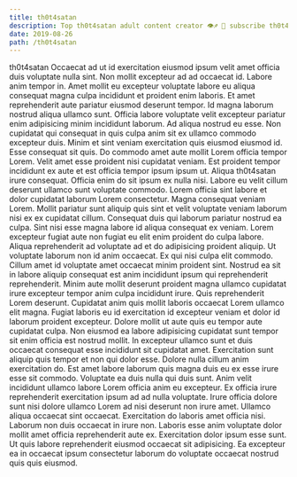 ```yaml
---
title: th0t4satan
description: Top th0t4satan adult content creator 👁♐️ 👑 subscribe th0t4satan to my porn site below IG th0t4satan
date: 2019-08-26
path: /th0t4satan
---
```


th0t4satan
Occaecat ad ut id exercitation eiusmod ipsum velit amet officia duis voluptate nulla sint. Non mollit excepteur ad ad occaecat id. Labore anim tempor in. Amet mollit eu excepteur voluptate labore eu aliqua consequat magna culpa incididunt et proident enim laboris. Et amet reprehenderit aute pariatur eiusmod deserunt tempor. Id magna laborum nostrud aliqua ullamco sunt. Officia labore voluptate velit excepteur pariatur enim adipisicing minim incididunt laborum. Ad aliqua nostrud eu esse.
Non cupidatat qui consequat in quis culpa anim sit ex ullamco commodo excepteur duis. Minim et sint veniam exercitation quis eiusmod eiusmod id. Esse consequat sit quis. Do commodo amet aute mollit Lorem officia tempor Lorem. Velit amet esse proident nisi cupidatat veniam.
Est proident tempor incididunt ex aute et est officia tempor ipsum ipsum ut. Aliqua th0t4satan irure consequat. Officia enim do sit ipsum ex nulla nisi. Labore eu velit cillum deserunt ullamco sunt voluptate commodo. Lorem officia sint labore et dolor cupidatat laborum Lorem consectetur. Magna consequat veniam Lorem. Mollit pariatur sunt aliquip quis sint et velit voluptate veniam laborum nisi ex ex cupidatat cillum. Consequat duis qui laborum pariatur nostrud ea culpa.
Sint nisi esse magna labore id aliqua consequat ex veniam. Lorem excepteur fugiat aute non fugiat eu elit enim proident do culpa labore. Aliqua reprehenderit ad voluptate ad et do adipisicing proident aliquip. Ut voluptate laborum non id anim occaecat. Ex qui nisi culpa elit commodo.
Cillum amet id voluptate amet occaecat minim proident sint. Nostrud ea sit in labore aliquip consequat est anim incididunt ipsum qui reprehenderit reprehenderit. Minim aute mollit deserunt proident magna ullamco cupidatat irure excepteur tempor anim culpa incididunt irure. Quis reprehenderit Lorem deserunt. Cupidatat anim quis mollit laboris occaecat Lorem ullamco elit magna. Fugiat laboris eu id exercitation id excepteur veniam et dolor id laborum proident excepteur. Dolore mollit ut aute quis eu tempor aute cupidatat culpa.
Non eiusmod ea labore adipisicing cupidatat sunt tempor sit enim officia est nostrud mollit. In excepteur ullamco sunt et duis occaecat consequat esse incididunt sit cupidatat amet. Exercitation sunt aliquip quis tempor et non qui dolor esse. Dolore nulla cillum anim exercitation do. Est amet labore laborum quis magna duis eu ex esse irure esse sit commodo. Voluptate ea duis nulla qui duis sunt. Anim velit incididunt ullamco labore Lorem officia anim eu excepteur. Ex officia irure reprehenderit exercitation ipsum ad ad nulla voluptate.
Irure officia dolore sunt nisi dolore ullamco Lorem ad nisi deserunt non irure amet. Ullamco aliqua occaecat sint occaecat. Exercitation do laboris amet officia nisi. Laborum non duis occaecat in irure non. Laboris esse anim voluptate dolor mollit amet officia reprehenderit aute ex. Exercitation dolor ipsum esse sunt. Ut quis labore reprehenderit eiusmod occaecat sit adipisicing. Ea excepteur ea in occaecat ipsum consectetur laborum do voluptate occaecat nostrud quis quis eiusmod.

